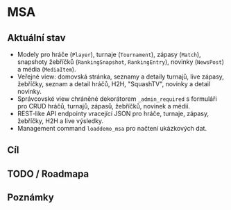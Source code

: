 # MSA

## Aktuální stav
- Modely pro hráče (`Player`), turnaje (`Tournament`), zápasy (`Match`), snapshoty žebříčků (`RankingSnapshot`, `RankingEntry`), novinky (`NewsPost`) a média (`MediaItem`).
- Veřejné view: domovská stránka, seznamy a detaily turnajů, live zápasy, žebříčky, seznam a detail hráčů, H2H, "SquashTV", novinky a detail novinky.
- Správcovské view chráněné dekorátorem `_admin_required` s formuláři pro CRUD hráčů, turnajů, zápasů, žebříčků, novinek a médií.
- REST‑like API endpointy vracející JSON pro hráče, turnaje, zápasy, žebříčky, H2H a live výsledky.
- Management command `loaddemo_msa` pro načtení ukázkových dat.

## Cíl

## TODO / Roadmapa

## Poznámky
